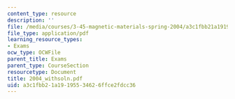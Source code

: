 ```yaml
---
content_type: resource
description: ''
file: /media/courses/3-45-magnetic-materials-spring-2004/a3c1fbb21a19195534626ffce2fdcc36_2004_withsoln.pdf
file_type: application/pdf
learning_resource_types:
- Exams
ocw_type: OCWFile
parent_title: Exams
parent_type: CourseSection
resourcetype: Document
title: 2004_withsoln.pdf
uid: a3c1fbb2-1a19-1955-3462-6ffce2fdcc36
---
```


